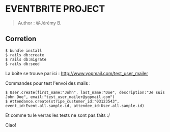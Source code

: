 # EVENTBRITE PROJECT
> Author : @Jérémy B.

## Corretion

```shell
$ bundle install 
$ rails db:create
$ rails db:migrate
$ rails db:seed
```
La boîte se trouve par ici : http://www.yopmail.com/test_user_mailer

Commandes pour test l'envoi des mails : 
```shell
$ User.create(first_name:"John", last_name:"Doe", description:"Je suis John Doe", email:"test_user_mailer@yopmail.com")
$ Attendance.create(stripe_customer_id:"03123543", event_id:Event.all.sample.id, attendee_id:User.all.sample.id)
```

Et comme tu le verras les tests ne sont pas faits :/ 

Ciao!
